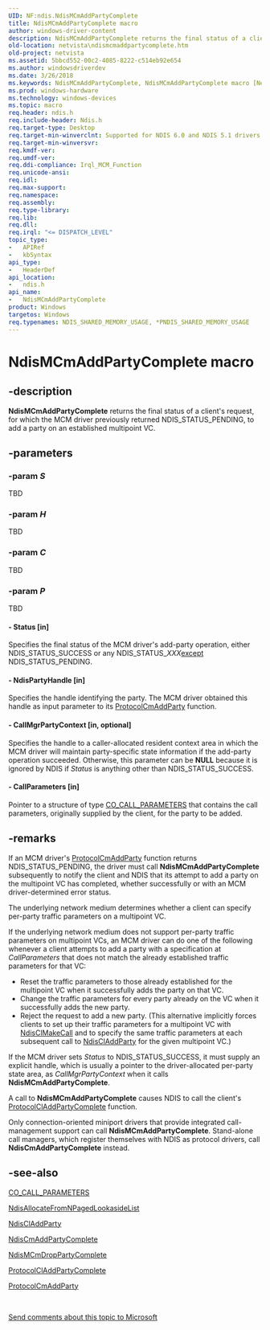 ```yaml
---
UID: NF:ndis.NdisMCmAddPartyComplete
title: NdisMCmAddPartyComplete macro
author: windows-driver-content
description: NdisMCmAddPartyComplete returns the final status of a client's request, for which the MCM driver previously returned NDIS_STATUS_PENDING, to add a party on an established multipoint VC.
old-location: netvista\ndismcmaddpartycomplete.htm
old-project: netvista
ms.assetid: 5bbcd552-00c2-4085-8222-c514eb92e654
ms.author: windowsdriverdev
ms.date: 3/26/2018
ms.keywords: NdisMCmAddPartyComplete, NdisMCmAddPartyComplete macro [Network Drivers Starting with Windows Vista], condis_mcm_ref_929fb1d1-4d15-4d2d-be4b-a6845674f7e6.xml, ndis/NdisMCmAddPartyComplete, netvista.ndismcmaddpartycomplete
ms.prod: windows-hardware
ms.technology: windows-devices
ms.topic: macro
req.header: ndis.h
req.include-header: Ndis.h
req.target-type: Desktop
req.target-min-winverclnt: Supported for NDIS 6.0 and NDIS 5.1 drivers (see    NdisMCmAddPartyComplete (NDIS   5.1)) in Windows Vista. Supported for NDIS 5.1 drivers (see    NdisMCmAddPartyComplete (NDIS   5.1)) in Windows XP.
req.target-min-winversvr: 
req.kmdf-ver: 
req.umdf-ver: 
req.ddi-compliance: Irql_MCM_Function
req.unicode-ansi: 
req.idl: 
req.max-support: 
req.namespace: 
req.assembly: 
req.type-library: 
req.lib: 
req.dll: 
req.irql: "<= DISPATCH_LEVEL"
topic_type:
-	APIRef
-	kbSyntax
api_type:
-	HeaderDef
api_location:
-	ndis.h
api_name:
-	NdisMCmAddPartyComplete
product: Windows
targetos: Windows
req.typenames: NDIS_SHARED_MEMORY_USAGE, *PNDIS_SHARED_MEMORY_USAGE
---
```


# NdisMCmAddPartyComplete macro


## -description


<b>NdisMCmAddPartyComplete</b> returns the final status of a client's request, for which the MCM driver
  previously returned NDIS_STATUS_PENDING, to add a party on an established multipoint VC.


## -parameters




### -param _S_

TBD


### -param _H_

TBD


### -param _C_

TBD


### -param _P_

TBD






#### - Status [in]

Specifies the final status of the MCM driver's add-party operation, either NDIS_STATUS_SUCCESS or
     any NDIS_STATUS_<i>XXX</i><u>except</u> NDIS_STATUS_PENDING.


#### - NdisPartyHandle [in]

Specifies the handle identifying the party. The MCM driver obtained this handle as input parameter
     to its 
     <a href="https://msdn.microsoft.com/06aa5ff6-974c-43dd-8395-bc1a1a8421d5">ProtocolCmAddParty</a> function.


#### - CallMgrPartyContext [in, optional]

Specifies the handle to a caller-allocated resident context area in which the MCM driver will
     maintain party-specific state information if the add-party operation succeeded. Otherwise, this
     parameter can be <b>NULL</b> because it is ignored by NDIS if 
     <i>Status</i> is anything other than NDIS_STATUS_SUCCESS.


#### - CallParameters [in]

Pointer to a structure of type 
     <a href="https://msdn.microsoft.com/library/windows/hardware/ff545384">CO_CALL_PARAMETERS</a> that contains the call
     parameters, originally supplied by the client, for the party to be added.


## -remarks



If an MCM driver's 
    <a href="https://msdn.microsoft.com/06aa5ff6-974c-43dd-8395-bc1a1a8421d5">ProtocolCmAddParty</a> function returns
    NDIS_STATUS_PENDING, the driver must call 
    <b>NdisMCmAddPartyComplete</b> subsequently to notify the client and NDIS that its attempt to add a party
    on the multipoint VC has completed, whether successfully or with an MCM driver-determined error
    status.

The underlying network medium determines whether a client can specify per-party traffic parameters on
    a multipoint VC.

If the underlying network medium does not support per-party traffic parameters on multipoint VCs, an
    MCM driver can do one of the following whenever a client attempts to add a party with a specification at 
    <i>CallParameters</i> that does not match the already established traffic parameters for that VC:

<ul>
<li>
Reset the traffic parameters to those already established for the multipoint VC when it successfully
      adds the party on that VC.

</li>
<li>
Change the traffic parameters for every party already on the VC when it successfully adds the new
      party.

</li>
<li>
Reject the request to add a new party. (This alternative implicitly forces clients to set up their
      traffic parameters for a multipoint VC with 
      <a href="https://msdn.microsoft.com/library/windows/hardware/ff561635">NdisClMakeCall</a> and to specify the same
      traffic parameters at each subsequent call to 
      <a href="https://msdn.microsoft.com/library/windows/hardware/ff561625">NdisClAddParty</a> for the given multipoint
      VC.)

</li>
</ul>
If the MCM driver sets 
    <i>Status</i> to NDIS_STATUS_SUCCESS, it must supply an explicit handle, which is usually a pointer to the
    driver-allocated per-party state area, as 
    <i>CallMgrPartyContext</i> when it calls 
    <b>NdisMCmAddPartyComplete</b>.

A call to 
    <b>NdisMCmAddPartyComplete</b> causes NDIS to call the client's 
    <a href="https://msdn.microsoft.com/ea3ebbe9-fd94-44b8-8801-639d099c5158">
    ProtocolClAddPartyComplete</a> function.

Only connection-oriented miniport drivers that provide integrated call-management support can call 
    <b>NdisMCmAddPartyComplete</b>. Stand-alone call managers, which register themselves with NDIS as
    protocol drivers, call 
    <b>NdisCmAddPartyComplete</b> instead.




## -see-also




<a href="https://msdn.microsoft.com/library/windows/hardware/ff545384">CO_CALL_PARAMETERS</a>



<a href="https://msdn.microsoft.com/df690a05-359d-44f0-b063-4fc21d6c4d76">
   NdisAllocateFromNPagedLookasideList</a>



<a href="https://msdn.microsoft.com/library/windows/hardware/ff561625">NdisClAddParty</a>



<a href="https://msdn.microsoft.com/library/windows/hardware/ff561651">NdisCmAddPartyComplete</a>



<a href="https://msdn.microsoft.com/library/windows/hardware/ff563543">NdisMCmDropPartyComplete</a>



<a href="https://msdn.microsoft.com/ea3ebbe9-fd94-44b8-8801-639d099c5158">ProtocolClAddPartyComplete</a>



<a href="https://msdn.microsoft.com/06aa5ff6-974c-43dd-8395-bc1a1a8421d5">ProtocolCmAddParty</a>
 

 

<a href="mailto:wsddocfb@microsoft.com?subject=Documentation%20feedback [netvista\netvista]:%20NdisMCmAddPartyComplete macro%20 RELEASE:%20(3/26/2018)&amp;body=%0A%0APRIVACY STATEMENT%0A%0AWe use your feedback to improve the documentation. We don't use your email address for any other purpose, and we'll remove your email address from our system after the issue that you're reporting is fixed. While we're working to fix this issue, we might send you an email message to ask for more info. Later, we might also send you an email message to let you know that we've addressed your feedback.%0A%0AFor more info about Microsoft's privacy policy, see http://privacy.microsoft.com/en-us/default.aspx." title="Send comments about this topic to Microsoft">Send comments about this topic to Microsoft</a>

